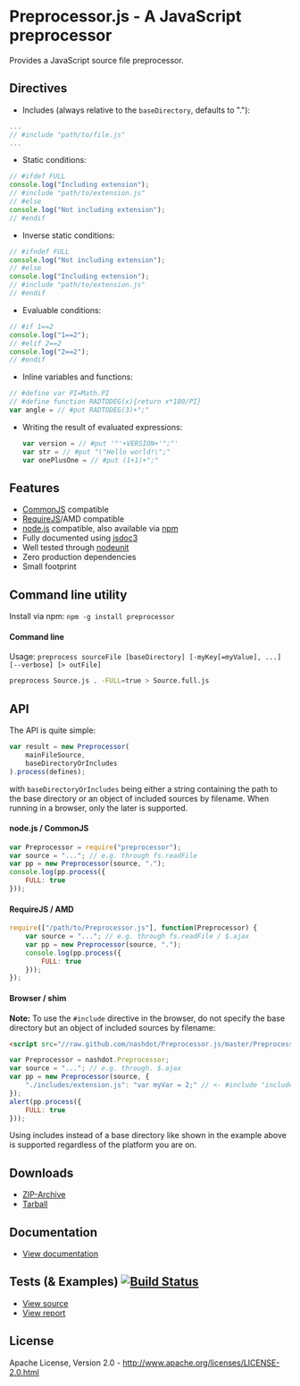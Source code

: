 Preprocessor.js - A JavaScript preprocessor
===========================================
Provides a JavaScript source file preprocessor.

Directives
----------
* Includes (always relative to the `baseDirectory`, defaults to "."):

 ```javascript
 ...
 // #include "path/to/file.js"
 ...
 ```

* Static conditions:

 ```javascript
 // #ifdef FULL
 console.log("Including extension");
 // #include "path/to/extension.js"
 // #else
 console.log("Not including extension");
 // #endif
 ```
 
* Inverse static conditions:

 ```javascript
 // #ifndef FULL
 console.log("Not including extension");
 // #else
 console.log("Including extension");
 // #include "path/to/extension.js"
 // #endif
 ```
 
* Evaluable conditions:
 
 ```javascript
 // #if 1==2
 console.log("1==2");
 // #elif 2==2
 console.log("2==2");
 // #endif
 ```

* Inline variables and functions:

 ```js
 // #define var PI=Math.PI
 // #define function RADTODEG(x){return x*180/PI}
 var angle = // #put RADTODEG(3)+";"
 ```
 
* Writing the result of evaluated expressions:

  ```javascript
  var version = // #put '"'+VERSION+'";"'
  var str = // #put "\"Hello world!\";"
  var onePlusOne = // #put (1+1)+";"
  ```
 
Features
--------
* [CommonJS](http://www.commonjs.org/) compatible
* [RequireJS](http://requirejs.org/)/AMD compatible
* [node.js](http://nodejs.org) compatible, also available via [npm](https://npmjs.org/package/preprocessor)
* Fully documented using [jsdoc3](https://github.com/jsdoc3/jsdoc)
* Well tested through [nodeunit](https://github.com/caolan/nodeunit)
* Zero production dependencies
* Small footprint

Command line utility
--------------------
Install via npm: `npm -g install preprocessor`

#### Command line ####

Usage: `preprocess sourceFile [baseDirectory] [-myKey[=myValue], ...] [--verbose] [> outFile]`

```bash
preprocess Source.js . -FULL=true > Source.full.js
```

API
---
The API is quite simple:

```javascript
var result = new Preprocessor(
    mainFileSource,
    baseDirectoryOrIncludes
).process(defines);
```

with `baseDirectoryOrIncludes` being either a string containing the path to the base directory or an object of included
sources by filename. When running in a browser, only the later is supported.

#### node.js / CommonJS ####

```javascript
var Preprocessor = require("preprocessor");
var source = "..."; // e.g. through fs.readFile
var pp = new Preprocessor(source, ".");
console.log(pp.process({
    FULL: true
}));
```

#### RequireJS / AMD ####

```javascript
require(["/path/to/Preprocessor.js"], function(Preprocessor) {
    var source = "..."; // e.g. through fs.readFile / $.ajax
    var pp = new Preprocessor(source, ".");
    console.log(pp.process({
        FULL: true
    }));
});
```

#### Browser / shim ####
**Note:** To use the `#include` directive in the browser, do not specify the base directory but an object of included
sources by filename:

```html
<script src="//raw.github.com/nashdot/Preprocessor.js/master/Preprocessor.js"></script>
```

```javascript
var Preprocessor = nashdot.Preprocessor;
var source = "..."; // e.g. through. $.ajax
var pp = new Preprocessor(source, {
    "./includes/extension.js": "var myVar = 2;" // <- #include "includes/extension.js"
});
alert(pp.process({
    FULL: true
}));
```

Using includes instead of a base directory like shown in the example above is supported regardless of the platform you
are on.

Downloads
---------
* [ZIP-Archive](https://github.com/nashdot/Preprocessor.js/archive/master.zip)
* [Tarball](https://github.com/nashdot/Preprocessor.js/tarball/master)

Documentation
-------------
* [View documentation](http://htmlpreview.github.io/?https://github.com/nashdot/Preprocessor.js/blob/master/docs/Preprocessor.html)

Tests (& Examples) [![Build Status](https://travis-ci.org/nashdot/Preprocessor.js.png?branch=master)](https://travis-ci.org/nashdot/Preprocessor.js)
------------------
* [View source](https://github.com/nashdot/Preprocessor.js/blob/master/tests/suite.js)
* [View report](https://travis-ci.org/nashdot/Preprocessor.js)

License
-------
Apache License, Version 2.0 - http://www.apache.org/licenses/LICENSE-2.0.html
